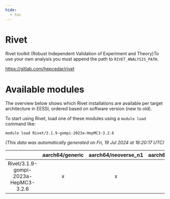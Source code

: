 ```yaml
---
hide:
  - toc
---
```


Rivet
=====


Rivet toolkit (Robust Independent Validation of Experiment and Theory)To use your own analysis you must append the path to `RIVET_ANALYSIS_PATH`.

https://gitlab.com/hepcedar/rivet
# Available modules


The overview below shows which Rivet installations are available per target architecture in EESSI, ordered based on software version (new to old).

To start using Rivet, load one of these modules using a `module load` command like:

```shell
module load Rivet/3.1.9-gompi-2023a-HepMC3-3.2.6
```

*(This data was automatically generated on Fri, 19 Jul 2024 at 16:20:17 UTC)*  

| |aarch64/generic|aarch64/neoverse_n1|aarch64/neoverse_v1|x86_64/generic|x86_64/amd/zen2|x86_64/amd/zen3|x86_64/intel/haswell|x86_64/intel/skylake_avx512|
| :---: | :---: | :---: | :---: | :---: | :---: | :---: | :---: | :---: |
|Rivet/3.1.9-gompi-2023a-HepMC3-3.2.6|x|x|x|x|x|x|x|x|
